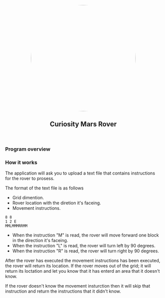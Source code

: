 <p align="center">
    <img src="https://i2.wp.com/midiainteressante.com/wp-content/uploads/2017/05/marte-notice-how-the-landscape-contrasts-with-the-rocky-terrain-at-the-big-sky-site-that-curiosity-crossed-in-october-800x800.jpg?resize=800%2C800" height="343" width="338" style="border-radius: 50%;">
</p>
<h2 align="center">Curiosity Mars Rover</h2>
<br/>

### Program overview

### How it works
The application will ask you to upload a text file that contains instructions for the rover to prosess.

The format of the text file is as follows
* Grid dimention.
* Rover location with the diretion it's faceing.
* Movement instructions.

```
8 8
1 2 E
MMLMMMRRMM
```

* When the instruction "M" is read, the rover will move forward one block in the direction it's faceing.
* When the instruction "L" is read, the rover will turn left by 90 degrees.
* When the instruction "R" is read, the rover will turn right by 90 degrees.

After the rover has executed the movement instructions has been executed, the rover will return its location.
If the rover moves out of the grid; it will return its loctation and let you know that it has enterd an area that it doesn't know.

If the rover doesn't know the movement insturction then it will skip that instruction and return the instructions that it didn't know.